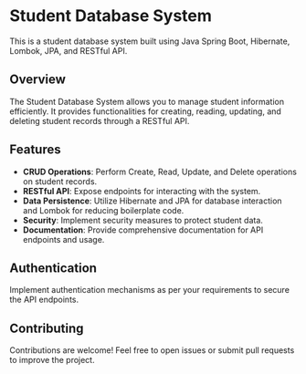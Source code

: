 # Student Database System
This is a student database system built using Java Spring Boot, Hibernate, Lombok, JPA, and RESTful API.

## Overview
The Student Database System allows you to manage student information efficiently. It provides functionalities for creating, reading, updating, and deleting student records through a RESTful API.

## Features
- **CRUD Operations**: Perform Create, Read, Update, and Delete operations on student records.
- **RESTful API**: Expose endpoints for interacting with the system.
- **Data Persistence**: Utilize Hibernate and JPA for database interaction and Lombok for reducing boilerplate code.
- **Security**: Implement security measures to protect student data.
- **Documentation**: Provide comprehensive documentation for API endpoints and usage.

## Authentication
Implement authentication mechanisms as per your requirements to secure the API endpoints.

## Contributing
Contributions are welcome! Feel free to open issues or submit pull requests to improve the project.
